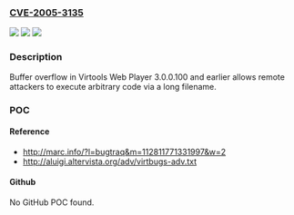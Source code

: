 ### [CVE-2005-3135](https://cve.mitre.org/cgi-bin/cvename.cgi?name=CVE-2005-3135)
![](https://img.shields.io/static/v1?label=Product&message=n%2Fa&color=blue)
![](https://img.shields.io/static/v1?label=Version&message=n%2Fa&color=blue)
![](https://img.shields.io/static/v1?label=Vulnerability&message=n%2Fa&color=brighgreen)

### Description

Buffer overflow in Virtools Web Player 3.0.0.100 and earlier allows remote attackers to execute arbitrary code via a long filename.

### POC

#### Reference
- http://marc.info/?l=bugtraq&m=112811771331997&w=2
- http://aluigi.altervista.org/adv/virtbugs-adv.txt

#### Github
No GitHub POC found.

